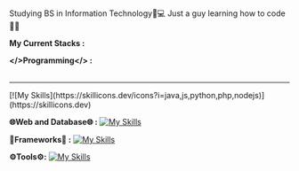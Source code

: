 Studying BS in Information Technology📝💻
Just a guy learning how to code👨‍💻

**My Current Stacks :**

**</>Programming</> :** <br><br>
<hr>
[![My Skills](https://skillicons.dev/icons?i=java,js,python,php,nodejs)](https://skillicons.dev)

**🌐Web and Database🌐 :**
[![My Skills](https://skillicons.dev/icons?i=html,css,mysql)](https://skillicons.dev)

**🎯Frameworks🎯 :**
[![My Skills](https://skillicons.dev/icons?i=react,bootstrap,spring,django,express)](https://skillicons.dev)

**⚙️Tools⚙️:**
[![My Skills](https://skillicons.dev/icons?i=figma,git)](https://skillicons.dev)






